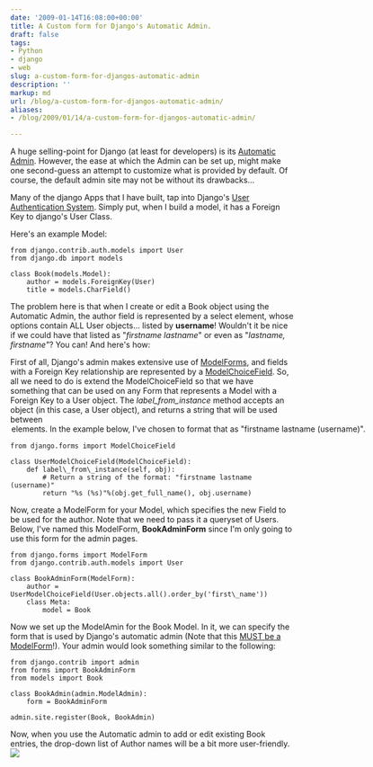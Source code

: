 ```yaml
---
date: '2009-01-14T16:08:00+00:00'
title: A Custom form for Django's Automatic Admin.
draft: false
tags:
- Python
- django
- web
slug: a-custom-form-for-djangos-automatic-admin
description: ''
markup: md
url: /blog/a-custom-form-for-djangos-automatic-admin/
aliases:
- /blog/2009/01/14/a-custom-form-for-djangos-automatic-admin/

---
```


A huge selling-point for Django (at least for developers) is its [Automatic Admin](http://docs.djangoproject.com/en/dev/ref/contrib/admin/#ref-contrib-admin). However, the ease at which the Admin can be set up, might make one second-guess an attempt to customize what is provided by default. Of course, the default admin site may not be without its drawbacks...  
  
Many of the django Apps that I have built, tap into Django's [User Authentication System](http://docs.djangoproject.com/en/dev/topics/auth/#topics-auth). Simply put, when I build a model, it has a Foreign Key to django's User Class.  
  
Here's an example Model:  

```
from django.contrib.auth.models import User  
from django.db import models  
  
class Book(models.Model):  
    author = models.ForeignKey(User)  
    title = models.CharField()
```
  
  
The problem here is that when I create or edit a Book object using the Automatic Admin, the author field is represented by a select element, whose options contain ALL User objects... listed by **username**! Wouldn't it be nice if we could have that listed as "*firstname lastname*" or even as "*lastname, firstname"*? You can! And here's how:  
  
First of all, Django's admin makes extensive use of [ModelForms](http://docs.djangoproject.com/en/dev/topics/forms/modelforms/#topics-forms-modelforms), and fields with a Foreign Key relationship are represented by a [ModelChoiceField](http://docs.djangoproject.com/en/dev/ref/forms/fields/#modelchoicefield). So, all we need to do is extend the ModelChoiceField so that we have something that can be used on any Form that represents a Model with a Foreign Key to a User object. The *label\_from\_instance* method accepts an object (in this case, a User object), and returns a string that will be used between <option> elements. In the example below, I've chosen to format that as "*firstname lastname* (*username*)".  
  

```
from django.forms import ModelChoiceField  
  
class UserModelChoiceField(ModelChoiceField):  
    def label\_from\_instance(self, obj):  
        # Return a string of the format: "firstname lastname (username)"  
        return "%s (%s)"%(obj.get_full_name(), obj.username)
```
  
  
Now, create a ModelForm for your Model, which specifies the new Field to be used for the author. Note that we need to pass it a queryset of Users. Below, I've named this ModelForm, **BookAdminForm** since I'm only going to use this form for the admin pages.   
  

```
from django.forms import ModelForm  
from django.contrib.auth.models import User  
  
class BookAdminForm(ModelForm):  
    author = UserModelChoiceField(User.objects.all().order_by('first\_name'))  
    class Meta:  
        model = Book
```
  
  
Now we set up the ModelAmin for the Book Model. In it, we can specify the form that is used by Django's automatic admin (Note that this [MUST be a ModelForm](http://docs.djangoproject.com/en/dev/ref/contrib/admin/#form)!). Your admin would look something similar to the following:  
  

```
from django.contrib import admin  
from forms import BookAdminForm  
from models import Book  
  
class BookAdmin(admin.ModelAdmin):  
    form = BookAdminForm  
  
admin.site.register(Book, BookAdmin)
```
  
  
Now, when you use the Automatic admin to add or edit existing Book entries, the drop-down list of Author names will be a bit more user-friendly.![](https://blogger.googleusercontent.com/tracker/4123748873183487963-6279726457602327300?l=bradmontgomery.blogspot.com)